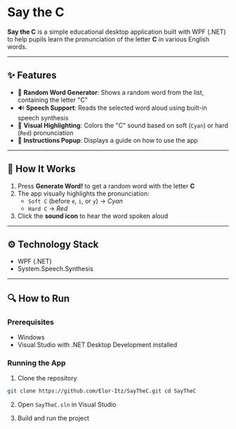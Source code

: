 # Say the C

**Say the C** is a simple educational desktop application built with WPF (.NET) to help pupils learn the pronunciation of the letter **C** in various English words.

---

## ✨ Features

- 🎲 **Random Word Generator**: Shows a random word from the list, containing the letter "C"
- 🔊 **Speech Support**: Reads the selected word aloud using built-in speech synthesis
- 🎨 **Visual Highlighting**: Colors the "C" sound based on soft (`Cyan`) or hard (`Red`) pronunciation
- 📘 **Instructions Popup**: Displays a guide on how to use the app
  
---

## 🧠 How It Works

1. Press **Generate Word!** to get a random word with the letter **C**
2. The app visually highlights the pronunciation:
   - `Soft C` (before `e`, `i`, or `y`) → *Cyan*
   - `Hard C` → *Red*
3. Click the **sound icon** to hear the word spoken aloud

---

## ⚙️ Technology Stack

- WPF (.NET)
- System.Speech.Synthesis

---

## 🔍 How to Run

### Prerequisites
- Windows
- Visual Studio with .NET Desktop Development installed

### Running the App

1. Clone the repository
```bash
git clone https://github.com/Elor-Itz/SayTheC.git cd SayTheC
```

2. Open `SayTheC.sln` in Visual Studio

3. Build and run the project
